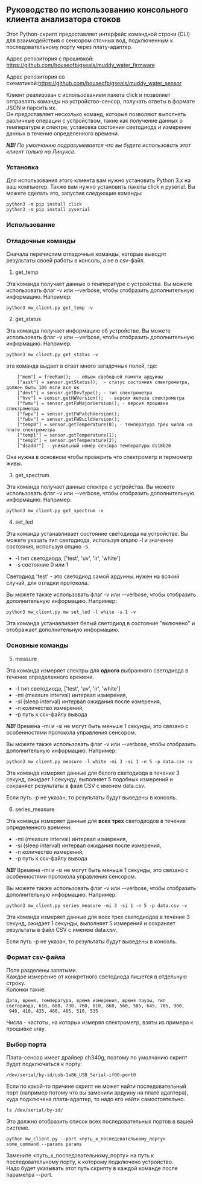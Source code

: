 ## Руководство по использованию консольного клиента анализатора стоков

Этот Python-скрипт предоставляет интерфейс командной 
строки (CLI) для взаимодействия с сенсором сточных вод, 
подключенным к последовательному порту через плату-адаптер.  

Адрес репозитория с прошивкой: https://github.com/houseofbigseals/muddy_water_firmware  

Адрес репозитория со схематикой:https://github.com/houseofbigseals/muddy_water_sensor  

Клиент реализован с использованием пакета click и позволяет отправлять 
команды на устройство-сенсор, получать ответы в формате
JSON и парсить их.   
Он предоставляет несколько команд, которые позволяют 
выполнять различные операции с устройством, такие как 
получение данных о температуре и спектре, установка 
состояния светодиода и измерение данных в течение 
определенного времени.  

***NB!*** *По умолчанию подразумевается что вы будете использовать 
этот клиент только на Линуксе.*

### Установка

Для использования этого клиента вам нужно установить 
Python 3.x на ваш компьютер. Также вам нужно установить 
пакеты click и pyserial. 
Вы можете сделать это, запустив следующие команды:
```commandline
python3 -m pip install click
python3 -m pip install pyserial
```



### Использование
### Отладочные команды

Сначала перечислим отладочные команды, которые выводят 
результаты своей работы в консоль, а не в csv-файл.

1.  get_temp

Эта команда получает данные о температуре с устройства. Вы можете использовать флаг -v или --verbose, чтобы отобразить дополнительную информацию. Например:
```
python3 mw_client.py get_temp -v
```

2.  get_status

Эта команда получает информацию об устройстве. 
Вы можете использовать флаг -v или --verbose, 
чтобы отобразить дополнительную информацию. Например:
```
python3 mw_client.py get_status -v
```
эта команда выдает в ответ много загадочных полей, где:   

```
    ["mem"] = freeRam();  - объем свободной памяти ардуины 
    ["asst"] = sensor.getStatus();  - статус состояния спектрометра, должен быть 106 если все ок
    ["devt"] = sensor.getDevType(); - тип спектрометра
    ["hvv"] = sensor.getHWVersion();  - версия железа спектрометра
    ["fwmv"] = sensor.getFWMajorVersion(); - версия прошивки спектрометра
    ["fwpv"] = sensor.getFWPatchVersion();
    ["fwbv"] = sensor.getFWBuildVersion();
    ["temp0"] = sensor.getTemperature(0); - температура трех чипов на плате спектрометра
    ["temp1"] = sensor.getTemperature(1);
    ["temp2"] = sensor.getTemperature(2);
    ["dsaddr"] - уникальный номер сенсора температуры ds18b20 
```
Она нужна в основном чтобы проверить что спектрометр и термометр живы.

3.  get_spectrum

Эта команда получает данные спектра с устройства.
Вы можете использовать флаг -v или --verbose,
чтобы отобразить дополнительную информацию. Например:

```
python3 mw_client.py get_spectrum -v
```

4. set_led

Эта команда устанавливает состояние светодиода на 
устройстве. Вы можете указать тип светодиода, 
используя опцию -l и значение состояния,
используя опцию -s. 

- -l тип светодиода, ['test', 'uv', 'ir', 'white']
- -s состояние 0 или 1

Светодиод 'test' - это светодиод самой ардуины. нужен на всякий случай,
для отладки протокола.

Вы можете также 
использовать флаг -v или --verbose, чтобы 
отобразить дополнительную информацию. Например:

```
python3 mw_client.py mw set_led -l white -s 1 -v
```


Эта команда устанавливает белый светодиод 
в состояние "включено" и отображает
дополнительную информацию.

### Основные команды

5.  measure

Эта команда измеряет спектры для __одного__ выбранного светодиода 
в течение определенного времени.  
 
- -l тип светодиода, ['test', 'uv', 'ir', 'white']
- -mi (measure interval) интервал измерения, 
- -si (sleep interval) интервал ожидания после измерения,
- -n  количество измерений,
- -p путь к csv-файлу вывода

***NB!*** Времена -mi и -si  не могут быть меньше 1 секунды, это связано
с особенностями протокола управления сенсором.

Вы можете также использовать
флаг -v или --verbose, чтобы отобразить дополнительную
информацию. Например:

```
python3 mw_client.py measure -l white -mi 3 -si 1 -n 5 -p data.csv -v
```
Эта команда измеряет данные для белого светодиода в 
течение 3 секунд, ожидает 1 секунду, выполняет 5 подобных
измерений и сохраняет результаты в файл CSV с именем data.csv.

Если путь -p не указан, то результаты будут выведены в консоль.

6. series_measure

Эта команда измеряет данные для **всех трех** светодиодов 
в течение определенного времени.

- -mi (measure interval) интервал измерения, 
- -si (sleep interval) интервал ожидания после измерения,
- -n  количество измерений,
- -p путь к csv-файлу вывода

***NB!*** Времена -mi и -si  не могут быть меньше 1 секунды, это связано
с особенностями протокола управления сенсором.

Вы можете также использовать
флаг -v или --verbose, чтобы отобразить дополнительную
информацию. Например:

```
python3 mw_client.py series_measure -mi 3 -si 1 -n 5 -p data.csv -v
```

Эта команда измеряет данные для всех трех светодиодов 
в течение 3 секунд, ожидает 1 секунды, выполняет 5 
измерений и сохраняет результаты в файл CSV с именем data.csv.

Если путь -p не указан, то результаты будут выведены в консоль.

### Формат csv-файла

Поля разделены запятыми.  
Каждое измерение от конкретного светодиода пишется в отдельную строку.   
Колонки такие:  
```
Дата, время, температура, время измерения, время паузы, тип светодиода, 610, 680, 730, 760, 810, 860, 560, 585, 645, 705, 900,
 940, 410, 435, 460, 485, 510, 535
```
Числа - частоты, на которых измерял спектрометр, взяты из примера к прошивке uray.
### Выбор порта

Плата-сенсор имеет драйвер ch340g, поэтому по 
умолчанию скрипт будет подключаться к порту:
```
/dev/serial/by-id/usb-1a86_USB_Serial-if00-port0
```

Если по какой-то причине скрипт не может найти последовательный
порт (например потому что вы заменили ардуину на плате адаптера), куда подключена плата-адаптер, то надо его найти 
самостоятельно.

```commandline
ls /dev/serial/by-id/
```

Это должно отобразить список всех последовательных 
портов в вашей системе.

```commandline
python mw_client.py --port <путь_к_последовательному_порту> some_command --params params
```

Замените <путь_к_последовательному_порту> на путь
к последовательному порту, к которому подключено 
устройство.  
Надо будет указывать этот путь скрипту в каждой команде 
после параметра --port.
